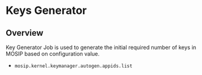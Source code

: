 # Keys Generator

## Overview
Key Generator Job is used to generate the initial required number of keys in MOSIP based on configuration value.

* `mosip.kernel.keymanager.autogen.appids.list` 